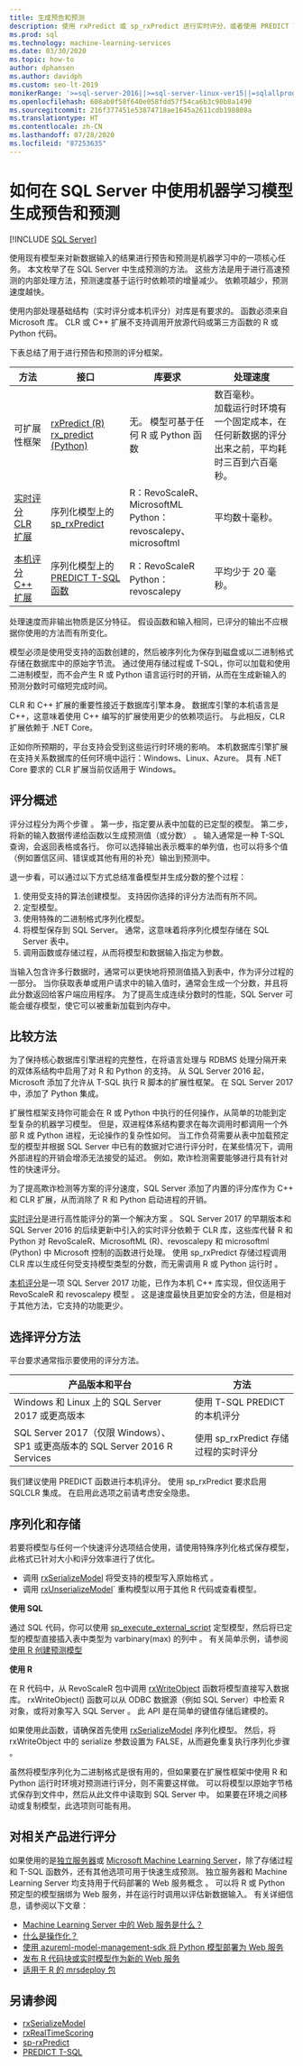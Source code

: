 ```yaml
---
title: 生成预告和预测
description: 使用 rxPredict 或 sp_rxPredict 进行实时评分，或者使用 PREDICT T-SQL 进行本机评分以在 SQL Server 机器学习中使用 R 和 Python 进行预告和预测。
ms.prod: sql
ms.technology: machine-learning-services
ms.date: 03/30/2020
ms.topic: how-to
author: dphansen
ms.author: davidph
ms.custom: seo-lt-2019
monikerRange: '>=sql-server-2016||>=sql-server-linux-ver15||=sqlallproducts-allversions'
ms.openlocfilehash: 608ab0f58f640e058fdd57f54ca6b3c90b8a1490
ms.sourcegitcommit: 216f377451e53874718ae1645a2611cdb198808a
ms.translationtype: HT
ms.contentlocale: zh-CN
ms.lasthandoff: 07/28/2020
ms.locfileid: "87253635"
---
```

# <a name="how-to-generate-forecasts-and-predictions-using-machine-learning-models-in-sql-server"></a>如何在 SQL Server 中使用机器学习模型生成预告和预测
 [!INCLUDE [SQL Server](../../includes/applies-to-version/sqlserver.md)]

使用现有模型来对新数据输入的结果进行预告和预测是机器学习中的一项核心任务。 本文枚举了在 SQL Server 中生成预测的方法。 这些方法是用于进行高速预测的内部处理方法，预测速度基于运行时依赖项的增量减少。 依赖项越少，预测速度越快。

使用内部处理基础结构（实时评分或本机评分）对库是有要求的。 函数必须来自 Microsoft 库。 CLR 或 C++ 扩展不支持调用开放源代码或第三方函数的 R 或 Python 代码。

下表总结了用于进行预告和预测的评分框架。 

| 方法           | 接口         | 库要求 | 处理速度 |
|-----------------------|-------------------|----------------------|----------------------|
| 可扩展性框架 | [rxPredict (R)](https://docs.microsoft.com/machine-learning-server/r-reference/revoscaler/rxpredict) <br/>[rx_predict (Python)](https://docs.microsoft.com/machine-learning-server/python-reference/revoscalepy/rx-predict) | 无。 模型可基于任何 R 或 Python 函数 | 数百毫秒。 <br/>加载运行时环境有一个固定成本，在任何新数据的评分出来之前，平均耗时三百到六百毫秒。 |
| [实时评分 CLR 扩展](real-time-scoring.md) | 序列化模型上的 [sp_rxPredict](https://docs.microsoft.com/sql/relational-databases/system-stored-procedures/sp-rxpredict-transact-sql) | R：RevoScaleR、MicrosoftML <br/>Python：revoscalepy、microsoftml | 平均数十毫秒。 |
| [本机评分 C++ 扩展](native-scoring-predict-transact-sql.md) | 序列化模型上的 [PREDICT T-SQL 函数](https://docs.microsoft.com/sql/t-sql/queries/predict-transact-sql) | R：RevoScaleR <br/>Python：revoscalepy | 平均少于 20 毫秒。 | 

处理速度而非输出物质是区分特征。 假设函数和输入相同，已评分的输出不应根据你使用的方法而有所变化。

模型必须是使用受支持的函数创建的，然后被序列化为保存到磁盘或以二进制格式存储在数据库中的原始字节流。 通过使用存储过程或 T-SQL，你可以加载和使用二进制模型，而不会产生 R 或 Python 语言运行时的开销，从而在生成新输入的预测分数时可缩短完成时间。

CLR 和 C++ 扩展的重要性接近于数据库引擎本身。 数据库引擎的本机语言是 C++，这意味着使用 C++ 编写的扩展使用更少的依赖项运行。 与此相反，CLR 扩展依赖于 .NET Core。 

正如你所预期的，平台支持会受到这些运行时环境的影响。 本机数据库引擎扩展在支持关系数据库的任何环境中运行：Windows、Linux、Azure。 具有 .NET Core 要求的 CLR 扩展当前仅适用于 Windows。

## <a name="scoring-overview"></a>评分概述

评分过程分为两个步骤  。 第一步，指定要从表中加载的已定型的模型。 第二步，将新的输入数据传递给函数以生成预测值（或分数）  。 输入通常是一种 T-SQL 查询，会返回表格或各行。 你可以选择输出表示概率的单列值，也可以将多个值（例如置信区间、错误或其他有用的补充）输出到预测中。

退一步看，可以通过以下方式总结准备模型并生成分数的整个过程：

1. 使用受支持的算法创建模型。 支持因你选择的评分方法而有所不同。
2. 定型模型。
3. 使用特殊的二进制格式序列化模型。
3. 将模型保存到 SQL Server。 通常，这意味着将序列化模型存储在 SQL Server 表中。
4. 调用函数或存储过程，从而将模型和数据输入指定为参数。

当输入包含许多行数据时，通常可以更快地将预测值插入到表中，作为评分过程的一部分。 当你获取表单或用户请求中的输入值时，通常会生成一个分数，并且将此分数返回给客户端应用程序。 为了提高生成连续分数时的性能，SQL Server 可能会缓存模型，使它可以被重新加载到内存中。

## <a name="compare-methods"></a>比较方法

为了保持核心数据库引擎进程的完整性，在将语言处理与 RDBMS 处理分隔开来的双体系结构中启用了对 R 和 Python 的支持。 从 SQL Server 2016 起，Microsoft 添加了允许从 T-SQL 执行 R 脚本的扩展性框架。 在 SQL Server 2017 中，添加了 Python 集成。 

扩展性框架支持你可能会在 R 或 Python 中执行的任何操作，从简单的功能到定型复杂的机器学习模型。 但是，双进程体系结构要求在每次调用时都调用一个外部 R 或 Python 进程，无论操作的复杂性如何。 当工作负荷需要从表中加载预定型的模型并根据 SQL Server 中已有的数据对它进行评分时，在某些情况下，调用外部进程的开销会增添无法接受的延迟。 例如，欺诈检测需要能够进行具有针对性的快速评分。

为了提高欺诈检测等方案的评分速度，SQL Server 添加了内置的评分库作为 C++ 和 CLR 扩展，从而消除了 R 和 Python 启动进程的开销。

[实时评分](real-time-scoring.md)是进行高性能评分的第一个解决方案  。 SQL Server 2017 的早期版本和 SQL Server 2016 的后续更新中引入的实时评分依赖于 CLR 库，这些库代替 R 和 Python 对 RevoScaleR、MicrosoftML (R)、revoscalepy 和 microsoftml (Python) 中 Microsoft 控制的函数进行处理。 使用 sp_rxPredict 存储过程调用 CLR 库以生成任何受支持模型类型的分数，而无需调用 R 或 Python 运行时  。

[本机评分](native-scoring-predict-transact-sql.md)是一项 SQL Server 2017 功能，已作为本机 C++ 库实现，但仅适用于 RevoScaleR 和 revoscalepy 模型  。 这是速度最快且更加安全的方法，但是相对于其他方法，它支持的功能更少。

## <a name="choose-a-scoring-method"></a>选择评分方法

平台要求通常指示要使用的评分方法。

| 产品版本和平台 | 方法 |
|------------------------------|-------------|
| Windows 和 Linux 上的 SQL Server 2017 或更高版本 | 使用 T-SQL PREDICT 的本机评分  |
| SQL Server 2017（仅限 Windows）、SP1 或更高版本的 SQL Server 2016 R Services | 使用 sp\_rxPredict 存储过程的实时评分  |

我们建议使用 PREDICT 函数进行本机评分。 使用 sp\_rxPredict 要求启用 SQLCLR 集成。 在启用此选项之前请考虑安全隐患。

## <a name="serialization-and-storage"></a>序列化和存储

若要将模型与任何一个快速评分选项结合使用，请使用特殊序列化格式保存模型，此格式已针对大小和评分效率进行了优化。

+ 调用 [rxSerializeModel](https://docs.microsoft.com/r-server/r-reference/revoscaler/rxserializemodel) 将受支持的模型写入原始格式  。
+ 调用 [rxUnserializeModel](https://docs.microsoft.com/r-server/r-reference/revoscaler/rxserializemodel)` 重构模型以用于其他 R 代码或查看模型。

**使用 SQL**

通过 SQL 代码，你可以使用 [sp_execute_external_script](https://docs.microsoft.com/sql/relational-databases/system-stored-procedures/sp-execute-external-script-transact-sql) 定型模型，然后将已定型的模型直接插入表中类型为 varbinary(max) 的列中  。 有关简单示例，请参阅[使用 R 创建预测模型](../tutorials/quickstart-r-train-score-model.md)

**使用 R**

在 R 代码中，从 RevoScaleR 包中调用 [rxWriteObject](https://docs.microsoft.com/machine-learning-server/r-reference/revoscaler/rxwriteobject) 函数将模型直接写入数据库。 rxWriteObject() 函数可以从 ODBC 数据源（例如 SQL Server）中检索 R 对象，或将对象写入 SQL Server  。 此 API 是在简单的键值存储后建模的。
  
如果使用此函数，请确保首先使用 [rxSerializeModel](https://docs.microsoft.com/r-server/r-reference/revoscaler/rxserializemodel) 序列化模型。 然后，将 rxWriteObject 中的 serialize 参数设置为 FALSE，从而避免重复执行序列化步骤   。

虽然将模型序列化为二进制格式是很有用的，但如果要在扩展性框架中使用 R 和 Python 运行时环境对预测进行评分，则不需要这样做。 可以将模型以原始字节格式保存到文件中，然后从此文件中读取到 SQL Server 中。 如果要在环境之间移动或复制模型，此选项则可能有用。

## <a name="scoring-in-related-products"></a>对相关产品进行评分

如果使用的是[独立服务器](../r/r-server-standalone.md)或 [Microsoft Machine Learning Server](https://docs.microsoft.com/machine-learning-server/what-is-machine-learning-server)，除了存储过程和 T-SQL 函数外，还有其他选项可用于快速生成预测。 独立服务器和 Machine Learning Server 均支持用于代码部署的 Web 服务概念  。 可以将 R 或 Python 预定型的模型捆绑为 Web 服务，并在运行时调用以评估新数据输入。 有关详细信息，请参阅以下文章：

+ [Machine Learning Server 中的 Web 服务是什么？](https://docs.microsoft.com/machine-learning-server/operationalize/concept-what-are-web-services)
+ [什么是操作化？](https://docs.microsoft.com/machine-learning-server/what-is-operationalization)
+ [使用 azureml-model-management-sdk 将 Python 模型部署为 Web 服务](https://docs.microsoft.com/machine-learning-server/operationalize/python/quickstart-deploy-python-web-service)
+ [发布 R 代码块或实时模型作为新的 Web 服务](https://docs.microsoft.com/machine-learning-server/r-reference/mrsdeploy/publishservice)
+ [适用于 R 的 mrsdeploy 包](https://docs.microsoft.com/machine-learning-server/r-reference/mrsdeploy/mrsdeploy-package)


## <a name="see-also"></a>另请参阅

+ [rxSerializeModel](https://docs.microsoft.com/machine-learning-server/r-reference/revoscaler/rxserializemodel)  
+ [rxRealTimeScoring](https://docs.microsoft.com/machine-learning-server/r-reference/revoscaler/rxrealtimescoring)
+ [sp-rxPredict](https://docs.microsoft.com/sql/relational-databases/system-stored-procedures/sp-rxpredict-transact-sql)
+ [PREDICT T-SQL](https://docs.microsoft.com/sql/t-sql/queries/predict-transact-sql)